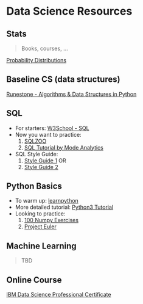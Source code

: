 # Data Science Resources

## Stats

> Books, courses, ...

[Probability Distributions](https://blog.cloudera.com/blog/2015/12/common-probability-distributions-the-data-scientists-crib-sheet/)

## Baseline CS (data structures)

[Runestone - Algorithms & Data Structures in Python](https://runestone.academy/runestone/static/pythonds/index.html)

## SQL

* For starters:
    [W3School - SQL](https://www.w3schools.com/sql/)
* Now you want to practice: 
    1. [SQLZOO](https://sqlzoo.net/wiki/SQL_Tutorial)
    1. [SQL Tutorial by Mode Analytics](https://mode.com/sql-tutorial/introduction-to-sql/)
* SQL Style Guide: 
    1. [Style Guide 1](https://gist.github.com/fredbenenson/7bb92718e19138c20591) OR 
    1. [Style Guide 2](https://github.com/haleemur/sql-style-guide) 

## Python Basics

* To warm up: 
    [learnpython](https://www.learnpython.org/) 
* More detailed tutorial:
    [Python3 Tutorial](https://docs.python.org/3/tutorial/)
* Looking to practice:
    1. [100 Numpy Exercises](http://www.labri.fr/perso/nrougier/teaching/numpy.100/)
    1. [Project Euler](https://projecteuler.net/archives)

## Machine Learning

> TBD

## Online Course

[IBM Data Science Professional Certificate](https://www.coursera.org/specializations/ibm-data-science-professional-certificate)
